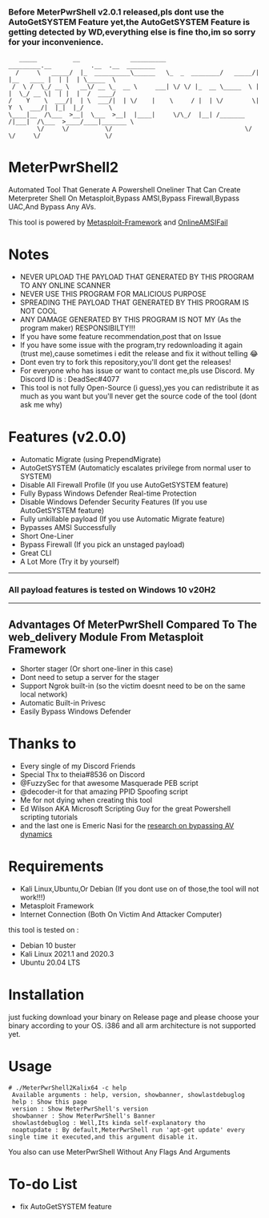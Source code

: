 ### Before MeterPwrShell v2.0.1 released,pls dont use the AutoGetSYSTEM Feature yet,the AutoGetSYSTEM Feature is getting detected by WD,everything else is fine tho,im so sorry for your inconvenience.
```
   _____          __              __________                _________.__           .__  .__  ________  
  /     \   _____/  |_  __________\______   \_  _  ________/   _____/|  |__   ____ |  | |  | \_____  \ 
 /  \ /  \_/ __ \   __\/ __ \_  __ \     ___| \/ \/ |_  __ \_____  \ |  |  \_/ __ \|  | |  |  /  ____/ 
/    Y    \  ___/|  | \  ___/|  | \/    |    \     / |  | \/        \|   Y  \  ___/|  |_|  |_/       \ 
\____|__  /\___  >__|  \___  >__|  |____|     \/\_/  |__| /_______  /|___|  /\___  >____/____|_______ \
        \/     \/          \/                                     \/      \/     \/                  \/   
```
# MeterPwrShell2
Automated Tool That Generate A Powershell Oneliner That Can Create Meterpreter Shell On Metasploit,Bypass AMSI,Bypass Firewall,Bypass UAC,And Bypass Any AVs.

This tool is powered by [Metasploit-Framework](https://github.com/rapid7/metasploit-framework) and [OnlineAMSIFail](http://getrektboy.000webhostapp.com/OnlineAMSIFail/)
# Notes
- NEVER UPLOAD THE PAYLOAD THAT GENERATED BY THIS PROGRAM TO ANY ONLINE SCANNER
- NEVER USE THIS PROGRAM FOR MALICIOUS PURPOSE
- SPREADING THE PAYLOAD THAT GENERATED BY THIS PROGRAM IS NOT COOL
- ANY DAMAGE GENERATED BY THIS PROGRAM IS NOT MY (As the program maker) RESPONSIBILTY!!!
- If you have some feature recommendation,post that on Issue
- If you have some issue with the program,try redownloading it again (trust me),cause sometimes i edit the release and fix it without telling 😂
- Dont even try to fork this repository,you'll dont get the releases!
- For everyone who has issue or want to contact me,pls use Discord. My Discord ID is : DeadSec#4077
- This tool is not fully Open-Source (i guess),yes you can redistribute it as much as you want but you'll never get the source code of the tool (dont ask me why)
# Features (v2.0.0)
- Automatic Migrate (using PrependMigrate)
- AutoGetSYSTEM (Automaticly escalates privilege from normal user to SYSTEM)
- Disable All Firewall Profile (If you use AutoGetSYSTEM feature)
- Fully Bypass Windows Defender Real-time Protection
- Disable Windows Defender Security Features (If you use AutoGetSYSTEM feature)
- Fully unkillable payload (If you use Automatic Migrate feature)
- Bypasses AMSI Successfully 
- Short One-Liner 
- Bypass Firewall (If you pick an unstaged payload)
- Great CLI
- A Lot More (Try it by yourself)
--------------------------------------------------------------
### All payload features is tested on Windows 10 v20H2
--------------------------------------------------------------
## Advantages Of MeterPwrShell Compared To The web_delivery Module From Metasploit Framework
- Shorter stager (Or short one-liner in this case)
- Dont need to setup a server for the stager 
- Support Ngrok built-in (so the victim doesnt need to be on the same local network)
- Automatic Built-in Privesc
- Easily Bypass Windows Defender 
# Thanks to
- Every single of my Discord Friends
- Special Thx to theia#8536 on Discord
- @FuzzySec for that awesome Masquerade PEB script
- @decoder-it for that amazing PPID Spoofing script
- Me for not dying when creating this tool
- Ed Wilson AKA Microsoft Scripting Guy for the great Powershell scripting tutorials
- and the last one is Emeric Nasi for the [research on bypassing AV dynamics](https://blog.sevagas.com/IMG/pdf/BypassAVDynamics.pdf)
# Requirements
- Kali Linux,Ubuntu,Or Debian (If you dont use on of those,the tool will not work!!!)
- Metasploit Framework
- Internet Connection (Both On Victim And Attacker Computer)

this tool is tested on :
- Debian 10 buster
- Kali Linux 2021.1 and 2020.3
- Ubuntu 20.04 LTS 
# Installation
just fucking download your binary on Release page and please choose your binary according to your OS.
i386 and all arm architecture is not supported yet.
# Usage
```
# ./MeterPwrShell2Kalix64 -c help
 Available arguments : help, version, showbanner, showlastdebuglog                                
 help : Show this page                                                                                                                                                
 version : Show MeterPwrShell's version                                                                                                                               
 showbanner : Show MeterPwrShell's Banner                                                                                                                             
 showlastdebuglog : Well,Its kinda self-explanatory tho                                                 
 noaptupdate : By default,MeterPwrShell run 'apt-get update' every single time it executed,and this argument disable it.
 ```
 You also can use MeterPwrShell Without Any Flags And Arguments
 # To-do List
- fix AutoGetSYSTEM feature

